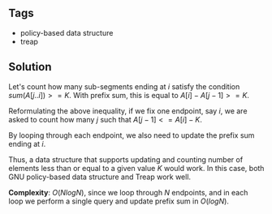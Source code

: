 ## Tags
- policy-based data structure
- treap

## Solution
Let's count how many sub-segments ending at $i$ satisfy the condition $sum(A[j..i]) >= K$. With prefix sum, this is equal to $A[i] - A[j - 1] >= K$.

Reformulating the above inequality, if we fix one endpoint, say $i$, we are asked to count how many $j$ such that $A[j-1] <= A[i] - K$.

By looping through each endpoint, we also need to update the prefix sum ending at $i$.

Thus, a data structure that supports updating and counting number of elements less than or equal to a given value $K$ would work. In this case, both GNU policy-based data structure and Treap work well.

**Complexity**: $O(NlogN)$, since we loop through $N$ endpoints, and in each loop we perform a single query and update prefix sum in $O(log N)$.